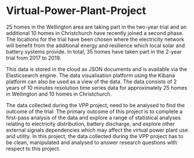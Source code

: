 # Virtual-Power-Plant-Project

25 homes in the Wellington area are taking part in the two-year trial and an additional 10 homes in Christchurch have recently joined a second phase. The locations for the trial have been chosen where the electricity network will benefit from the additional energy and resilience which local solar and battery systems provide. In total, 35 homes have taken part in the 2-year trial from 2017 to 2019. 

This data is stored in the cloud as JSON documents and is available via the Elasticsearch engine. The data visualisation platform using the Kibana platform can also be used as a view of the data. The data consists of 2 years of 10 minutes resolution time series data for approximately 25 homes in Wellington and 10 homes in Christchurch.

The data collected during the VPP project, need to be analysed to find the outcome of the trial.  The primary outcome of this project is to complete a first-pass analysis of the data and explore a range of statistical analyses relating to electricity distribution, battery discharge, and explore other external signals dependencies which may affect the virtual power plant use and utility. In this project, the data collected during the VPP project has to be clean, manipulated and analysed to answer research questions with respect to this project. 
